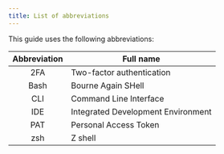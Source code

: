 ```yaml
---
title: List of abbreviations
---
```


This guide uses the following abbreviations:

| Abbreviation | Full name                          |
| :----------: | ---------------------------------- |
|     2FA      | Two-factor authentication          |
|     Bash     | Bourne Again SHell                 |
|     CLI      | Command Line Interface             |
|     IDE      | Integrated Development Environment |
|     PAT      | Personal Access Token              |
|     zsh      | Z shell                            |
